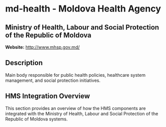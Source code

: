 # md-health - Moldova Health Agency

## Ministry of Health, Labour and Social Protection of the Republic of Moldova

**Website:** http://www.mhsp.gov.md/

## Description

Main body responsible for public health policies, healthcare system management, and social protection initiatives.

## HMS Integration Overview

This section provides an overview of how the HMS components are integrated with the Ministry of Health, Labour and Social Protection of the Republic of Moldova systems.
